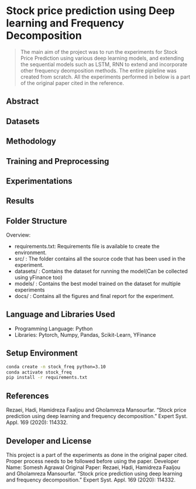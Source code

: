 # Stock price prediction using Deep learning and Frequency Decomposition
> The main aim of the project was to run the experiments for Stock Price Prediction using various deep learning models, and extending the sequential models such as LSTM, RNN to extend and incorporate other frequency deomposition methods. The entire pipleline was created from scratch. All the experiments performed in below is a part of the original paper cited in the reference.

## Abstract

## Datasets

## Methodology

## Training and Preprocessing

## Experimentations

## Results

## Folder Structure
Overview:
- requirements.txt: Requirements file is available to create the environment.
- src/ : The folder contains all the source code that has been used in the experiment.
- datasets/ : Contains the dataset for running the model(Can be collected using yFinance too)
- models/ : Contains the best model trained on the dataset for multiple experiments
- docs/ : Contains all the figures and final report for the experiment.

## Language and Libraries Used
- Programming Language: Python
- Libraries: Pytorch, Numpy, Pandas, Scikit-Learn, YFinance


## Setup Environment
``` bash
conda create -n stock_freq python=3.10
conda activate stock_freq
pip install -r requirements.txt
```

## References
<!-- @article{Rezaei2020StockPP,
  title={Stock price prediction using deep learning and frequency decomposition},
  author={Hadi Rezaei and Hamidreza Faaljou and Gholamreza Mansourfar},
  journal={Expert Syst. Appl.},
  year={2020},
  volume={169},
  pages={114332},
  url={https://api.semanticscholar.org/CorpusID:229502511}
} -->

Rezaei, Hadi, Hamidreza Faaljou and Gholamreza Mansourfar. “Stock price prediction using deep learning and frequency decomposition.” Expert Syst. Appl. 169 (2020): 114332.

## Developer and License

This project is a part of the experiments as done in the original paper cited. Proper process needs to be followed before using the paper.
Developer Name: Somesh Agrawal
Original Paper:
Rezaei, Hadi, Hamidreza Faaljou and Gholamreza Mansourfar. “Stock price prediction using deep learning and frequency decomposition.” Expert Syst. Appl. 169 (2020): 114332.


